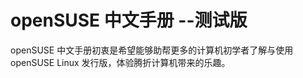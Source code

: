 # openSUSE 中文手册 --测试版
openSUSE 中文手册初衷是希望能够助帮更多的计算机初学者了解与使用 openSUSE Linux 发行版，体验腾折计算机带来的乐趣。

<!-- readme: collaborators,contributors -start -->
<!-- readme: collaborators,contributors -end -->
